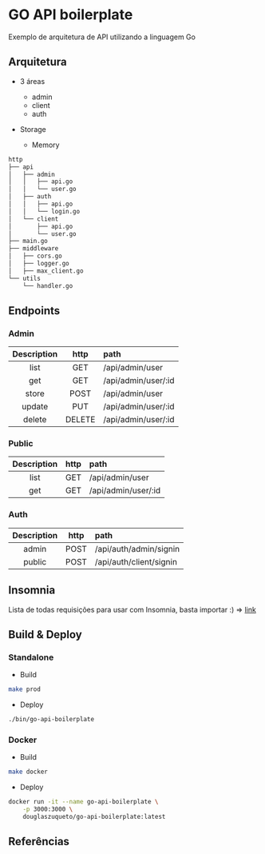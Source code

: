 # GO API boilerplate

Exemplo de arquitetura de API utilizando a linguagem Go

## Arquitetura

* 3 áreas
    * admin
    * client
    * auth

* Storage
    * Memory

```bash
http
├── api
│   ├── admin
│   │   ├── api.go
│   │   └── user.go
│   ├── auth
│   │   ├── api.go
│   │   └── login.go
│   └── client
│       ├── api.go
│       └── user.go
├── main.go
├── middleware
│   ├── cors.go
│   ├── logger.go
│   ├── max_client.go
└── utils
    └── handler.go

```

## Endpoints

### Admin

| Description | http | path |
|:--:|:--:|:--|
| list | GET | /api/admin/user |
| get  | GET | /api/admin/user/:id |
| store | POST | /api/admin/user  |
| update | PUT | /api/admin/user/:id |
| delete | DELETE | /api/admin/user/:id |

### Public

| Description | http | path |
|:--:|:--:|:--|
| list | GET | /api/admin/user |
| get  | GET | /api/admin/user/:id |


### Auth

| Description | http | path |
|:--:|:--:|:--|
| admin | POST | /api/auth/admin/signin |
| public  | POST | /api/auth/client/signin |

## Insomnia

Lista de todas requisições para usar com Insomnia, basta importar :) => [link](./github/Go-API-boilerplate_2020-06-26.json)

## Build & Deploy

### Standalone

* Build

```bash
make prod
```

* Deploy

```bash
./bin/go-api-boilerplate
```

### Docker

* Build

```bash
make docker
```

* Deploy

```bash
docker run -it --name go-api-boilerplate \
    -p 3000:3000 \
    douglaszuqueto/go-api-boilerplate:latest
```

## Referências
